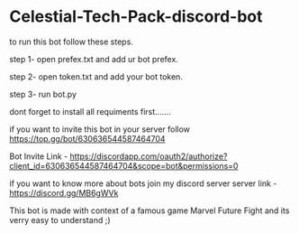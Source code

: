 # Celestial-Tech-Pack-discord-bot

to run this bot follow these steps.

step 1- open prefex.txt and add ur bot prefex.

step 2- open token.txt and add your bot token.

step 3- run bot.py

dont forget to install all requiments first.......

if you want to invite this bot in your server follow 
https://top.gg/bot/630636544587464704

Bot Invite Link - https://discordapp.com/oauth2/authorize?client_id=630636544587464704&scope=bot&permissions=0

if you want to know more about bots join my discord server 
server link - https://discord.gg/MB6gWVk

This bot is made with context of a famous game Marvel Future Fight and its verry easy to understand ;)
